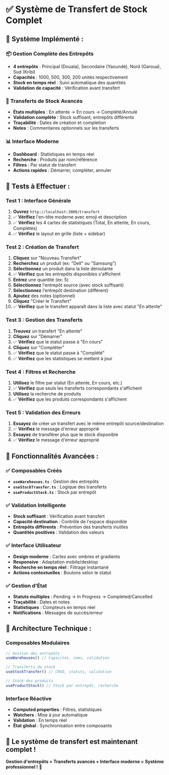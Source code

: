# ✅ Système de Transfert de Stock Complet

## 🚀 **Système Implémenté :**

### **📦 Gestion Complète des Entrepôts**
- **4 entrepôts** : Principal (Douala), Secondaire (Yaoundé), Nord (Garoua), Sud (Kribi)
- **Capacités** : 1000, 500, 300, 200 unités respectivement
- **Stock en temps réel** : Suivi automatique des quantités
- **Validation de capacité** : Vérification avant transfert

### **🔄 Transferts de Stock Avancés**
- **États multiples** : En attente → En cours → Complété/Annulé
- **Validation complète** : Stock suffisant, entrepôts différents
- **Traçabilité** : Dates de création et completion
- **Notes** : Commentaires optionnels sur les transferts

### **📊 Interface Moderne**
- **Dashboard** : Statistiques en temps réel
- **Recherche** : Produits par nom/référence
- **Filtres** : Par statut de transfert
- **Actions rapides** : Démarrer, compléter, annuler

## 🧪 **Tests à Effectuer :**

### **Test 1 : Interface Générale**
1. **Ouvrez** `http://localhost:3000/transfert`
2. ✅ **Vérifiez** l'en-tête moderne avec emoji et description
3. ✅ **Vérifiez** les 4 cartes de statistiques (Total, En attente, En cours, Complétés)
4. ✅ **Vérifiez** le layout en grille (liste + sidebar)

### **Test 2 : Création de Transfert**
1. **Cliquez** sur "Nouveau Transfert"
2. **Recherchez** un produit (ex: "Dell" ou "Samsung")
3. **Sélectionnez** un produit dans la liste déroulante
4. ✅ **Vérifiez** que les entrepôts disponibles s'affichent
5. **Entrez** une quantité (ex: 5)
6. **Sélectionnez** l'entrepôt source (avec stock suffisant)
7. **Sélectionnez** l'entrepôt destination (différent)
8. **Ajoutez** des notes (optionnel)
9. **Cliquez** "Créer le Transfert"
10. ✅ **Vérifiez** que le transfert apparaît dans la liste avec statut "En attente"

### **Test 3 : Gestion des Transferts**
1. **Trouvez** un transfert "En attente"
2. **Cliquez** sur "Démarrer"
3. ✅ **Vérifiez** que le statut passe à "En cours"
4. **Cliquez** sur "Compléter"
5. ✅ **Vérifiez** que le statut passe à "Complété"
6. ✅ **Vérifiez** que les statistiques se mettent à jour

### **Test 4 : Filtres et Recherche**
1. **Utilisez** le filtre par statut (En attente, En cours, etc.)
2. ✅ **Vérifiez** que seuls les transferts correspondants s'affichent
3. **Utilisez** la recherche de produits
4. ✅ **Vérifiez** que les produits correspondants s'affichent

### **Test 5 : Validation des Erreurs**
1. **Essayez** de créer un transfert avec le même entrepôt source/destination
2. ✅ **Vérifiez** le message d'erreur approprié
3. **Essayez** de transférer plus que le stock disponible
4. ✅ **Vérifiez** le message d'erreur approprié

## 🎯 **Fonctionnalités Avancées :**

### **✅ Composables Créés**
- **`useWarehouses.ts`** : Gestion des entrepôts
- **`useStockTransfer.ts`** : Logique des transferts
- **`useProductStock.ts`** : Stock par entrepôt

### **✅ Validation Intelligente**
- **Stock suffisant** : Vérification avant transfert
- **Capacité destination** : Contrôle de l'espace disponible
- **Entrepôts différents** : Prévention des transferts inutiles
- **Quantités positives** : Validation des valeurs

### **✅ Interface Utilisateur**
- **Design moderne** : Cartes avec ombres et gradients
- **Responsive** : Adaptation mobile/desktop
- **Recherche en temps réel** : Filtrage instantané
- **Actions contextuelles** : Boutons selon le statut

### **✅ Gestion d'État**
- **Statuts multiples** : Pending → In Progress → Completed/Cancelled
- **Traçabilité** : Dates et notes
- **Statistiques** : Compteurs en temps réel
- **Notifications** : Messages de succès/erreur

## 🔧 **Architecture Technique :**

### **Composables Modulaires**
```typescript
// Gestion des entrepôts
useWarehouses() // Capacités, noms, validation

// Transferts de stock
useStockTransfer() // CRUD, statuts, validation

// Stock des produits
useProductStock() // Stock par entrepôt, recherche
```

### **Interface Réactive**
- **Computed properties** : Filtres, statistiques
- **Watchers** : Mise à jour automatique
- **Validation** : En temps réel
- **État global** : Synchronisation entre composants

## 🚀 **Le système de transfert est maintenant complet !**

**Gestion d'entrepôts + Transferts avancés + Interface moderne = Système professionnel !** 🎉



















